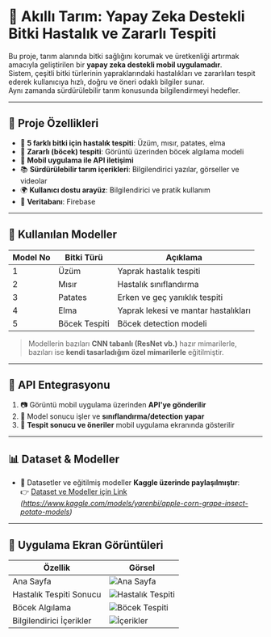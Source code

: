 # 🌱 Akıllı Tarım: Yapay Zeka Destekli Bitki Hastalık ve Zararlı Tespiti

Bu proje, tarım alanında bitki sağlığını korumak ve üretkenliği artırmak amacıyla geliştirilen bir **yapay zeka destekli mobil uygulamadır**.  
Sistem, çeşitli bitki türlerinin yapraklarındaki hastalıkları ve zararlıları tespit ederek kullanıcıya hızlı, doğru ve öneri odaklı bilgiler sunar.  
Aynı zamanda sürdürülebilir tarım konusunda bilgilendirmeyi hedefler.  

---

## 📱 Proje Özellikleri
- 🌱 **5 farklı bitki için hastalık tespiti**: Üzüm, mısır, patates, elma  
- 🐞 **Zararlı (böcek) tespiti**: Görüntü üzerinden böcek algılama modeli  
- 🔗 **Mobil uygulama ile API iletişimi**  
- 📚 **Sürdürülebilir tarım içerikleri**: Bilgilendirici yazılar, görseller ve videolar  
- 🌍 **Kullanıcı dostu arayüz**: Bilgilendirici ve pratik kullanım  
- 🔗 **Veritabanı**: Firebase  

---

## 🧠 Kullanılan Modeller

| Model No | Bitki Türü | Açıklama |
|----------|------------|----------|
| 1 | Üzüm    | Yaprak hastalık tespiti |
| 2 | Mısır   | Hastalık sınıflandırma |
| 3 | Patates | Erken ve geç yanıklık tespiti |
| 4 | Elma    | Yaprak lekesi ve mantar hastalıkları |
| 5 | Böcek Tespiti | Böcek detection modeli |

> Modellerin bazıları **CNN tabanlı (ResNet vb.)** hazır mimarilerle, bazıları ise **kendi tasarladığım özel mimarilerle** eğitilmiştir.

---

## 🔌 API Entegrasyonu

1. 📷 Görüntü mobil uygulama üzerinden **API'ye gönderilir**  
2. 🧠 Model sonucu işler ve **sınıflandırma/detection yapar**  
3. 📝 **Tespit sonucu ve öneriler** mobil uygulama ekranında gösterilir  

---

## 📊 Dataset & Modeller

- 📂 Datasetler ve eğitilmiş modeller **Kaggle üzerinde paylaşılmıştır**:  
  👉 [Dataset ve Modeller için Link](#) *(https://www.kaggle.com/models/yarenbi/apple-corn-grape-insect-potato-models)*

---

## 📸 Uygulama Ekran Görüntüleri

| Özellik | Görsel |
|---------|--------|
| Ana Sayfa | ![Ana Sayfa](images/home.png) |
| Hastalık Tespiti Sonucu | ![Hastalık Tespiti](images/disease_detection.png) |
| Böcek Algılama | ![Böcek Tespiti](images/bug_detection.png) |
| Bilgilendirici İçerikler | ![İçerikler](images/info.png) |






